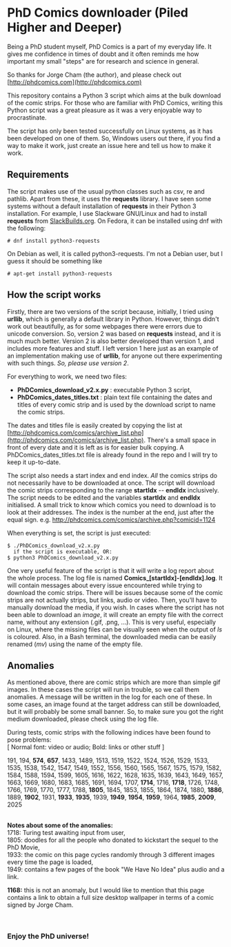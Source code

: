 # PhD Comics downloader (Piled Higher and Deeper)

Being a PhD student myself, PhD Comics is a part of my everyday life. It gives
me confidence in times of doubt and it often reminds me how important my small
"steps" are for research and science in general.

So thanks for Jorge Cham (the author), and please check out
[http://phdcomics.com](http://phdcomics.com)

This repository contains a Python 3 script which aims at the bulk download of
the comic strips. For those who are familiar with PhD Comics, writing this
Python script was a great pleasure as it was a very enjoyable way to
procrastinate.

The script has only been tested successfully on Linux systems, as it has been
developed on one of them. So, Windows users out there, if you find a way to
make it work, just create an issue here and tell us how to make it work.



## Requirements

The script makes use of the usual python classes such as csv, re and pathlib.
Apart from these, it uses the **requests** library. I have seen some systems
without a default installation of **requests** in their Python 3 installation.
For example, I use Slackware GNU/Linux and had to install **requests**  from
[SlackBuilds.org](https://slackbuilds.org/). On Fedora, it can be installed
using dnf with the following:
```
# dnf install python3-requests
```
On Debian as well, it is called python3-requests. I'm not a Debian user, but I
guess it should be something like
```
# apt-get install python3-requests
```



## How the script works

Firstly, there are two versions of the script because, initially, I tried using
**urllib**, which is generally a default library in Python. However, things
didn't work out beautifully, as for some webpages there were errors due to
unicode conversion. So, version 2 was based on **requests** instead, and it is
much much better. Version 2 is also better developed than version 1, and
includes more features and stuff. I left version 1 here just as an example of
an implementation making use of **urllib**, for anyone out there experimenting
with such things. *So, please use version 2*.

For everything to work, we need two files:
* **PhDComics_download_v2.x.py** : executable Python 3 script,
* **PhDComics_dates_titles.txt** : plain text file containing the dates and
  titles of every comic strip and is used by the download script to name the
  comic strips.

The dates and titles file is easily created by copying the list at
[http://phdcomics.com/comics/archive_list.php](http://phdcomics.com/comics/archive_list.php).
There's a small space in front of every date and it is left as is for easier
bulk copying. A PhDComics_dates_titles.txt file is already found in the repo
and I will try to keep it up-to-date.

The script also needs a start index and end index. *All* the comics strips do
not necessarily have to be downloaded at once. The script will download the
comic strips corresponding to the range **startIdx** -- **endIdx** inclusively.
The script needs to be edited and the variables **startIdx** and **endIdx**
initialised. A small trick to know which comics you need to download is to look
at their addresses. The index is the number at the end, just after the equal
sign.  e.g.  http://phdcomics.com/comics/archive.php?comicid=1124

When everything is set, the script is just executed:
```
$ ./PhDComics_download_v2.x.py
  if the script is executable, OR:
$ python3 PhDComics_download_v2.x.py
```

One very useful feature of the script is that it will write a log report about
the whole process. The log file is named **Comics_[startIdx]_-_[endIdx].log**. It
will contain messages about every issue encountered while trying to download
the comic strips. There will be issues because some of the comic strips are not
actually strips, but links, audio or video. Then, you'll have to manually
download the media, if you wish. In cases where the script has not been able to
download an *image*, it will create an empty file with the correct name,
without any extension (.gif, .png, ...). This is very useful, especially on
Linux, where the missing files can be visually seen when the output of *ls*
is coloured. Also, in a Bash terminal, the downloaded media can be easily
renamed (*mv*) using the name of the empty file.



## Anomalies

As mentioned above, there are comic strips which are more than simple gif
images. In these cases the script will run in trouble, so we call them
anomalies. A message will be written in the log for each one of these. In some
cases, an image found at the target address can still be downloaded, but it
will probably be some small banner. So, to make sure you got the right medium
downloaded, please check using the log file.

During tests, comic strips with the following indices have been found to pose
problems:</br>
[ Normal font: video or audio; Bold: links or other stuff ]

191, 194, **574**, **657**, 1433, 1489, 1513, 1519, 1522, 1524, 1526, 1529,
1533, 1535, 1538, 1542, 1547, 1549, 1552, 1556, 1560, 1565, 1567, 1575, 1579,
1582, 1584, 1588, 1594, 1599, 1605, 1616, 1622, 1628, 1635, 1639, 1643, 1649,
1657, 1663, 1669, 1680, 1683, 1685, 1691, 1694, 1707, **1714**, 1716, **1718**,
1726, 1748, 1766, 1769, 1770, 1777, 1788, **1805**, 1845, 1853, 1855, 1864,
1874, 1880, **1886**, 1889, **1902**, 1931, **1933**, **1935**, 1939, **1949**,
**1954**, **1959**, 1964, **1985**, **2009**, 2025
</br> </br>

**Notes about some of the anomalies:** </br>
1718: Turing test awaiting input from user, </br>
1805: doodles for all the people who donated to kickstart the sequel to the PhD
Movie, </br>
1933: the comic on this page cycles randomly through 3 different images every
time the page is loaded, </br>
1949: contains a few pages of the book "We Have No Idea" plus audio and a link.
</br>

**1168:** this is not an anomaly, but I would like to mention that this page contains a link to obtain a full size desktop wallpaper in terms of a comic signed by Jorge Cham.

</br>

### Enjoy the PhD universe!

